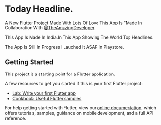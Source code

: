 # Today Headline.

A New Flutter Project Made With Lots Of Love This App Is "Made In Collaboration With [@TheAmazingDeveloper](https://github.com/TheAmazingDeveloper).

This App Is Made In India.In This App Showing The World Top Headlines.

The App Is Still In Progress I Lauched It ASAP In Playstore.  

## Getting Started

This project is a starting point for a Flutter application.

A few resources to get you started if this is your first Flutter project:

- [Lab: Write your first Flutter app](https://flutter.dev/docs/get-started/codelab)
- [Cookbook: Useful Flutter samples](https://flutter.dev/docs/cookbook)

For help getting started with Flutter, view our
[online documentation](https://flutter.dev/docs), which offers tutorials,
samples, guidance on mobile development, and a full API reference.

